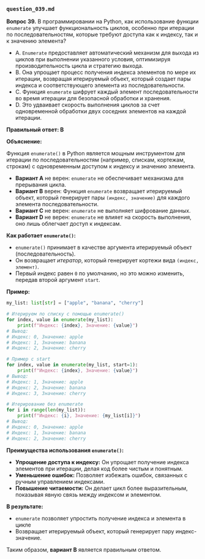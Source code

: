 ### `question_039.md`

**Вопрос 39.** В программировании на Python, как использование функции `enumerate` улучшает функциональность циклов, особенно при итерации по последовательностям, которые требуют доступа как к индексу, так и к значению элемента?

- A. `Enumerate` предоставляет автоматический механизм для выхода из циклов при выполнении указанного условия, оптимизируя производительность цикла и стратегию выхода.
- B. Она упрощает процесс получения индекса элементов по мере их итерации, возвращая итерируемый объект, который создает пары индекса и соответствующего элемента из последовательности.
- C. Функция `enumerate` шифрует каждый элемент последовательности во время итерации для безопасной обработки и хранения.
- D. Это удваивает скорость выполнения циклов за счет одновременной обработки двух соседних элементов на каждой итерации.

**Правильный ответ: B**

**Объяснение:**

Функция `enumerate()` в Python является мощным инструментом для итерации по последовательностям (например, спискам, кортежам, строкам) с одновременным доступом к индексу и значению элемента.

*   **Вариант A** не верен: `enumerate` не обеспечивает механизма для прерывания цикла.
*   **Вариант B** верен: Функция `enumerate` возвращает итерируемый объект, который генерирует пары `(индекс, значение)` для каждого элемента последовательности.
*   **Вариант C** не верен: `enumerate` не выполняет шифрование данных.
*   **Вариант D** не верен:  `enumerate` не влияет на скорость выполнения, оно лишь облегчает доступ к индексам.

**Как работает `enumerate()`:**

*   `enumerate()` принимает в качестве аргумента итерируемый объект (последовательность).
*   Он возвращает *итератор*, который генерирует кортежи вида `(индекс, элемент)`.
*   Первый индекс равен `0` по умолчанию, но это можно изменить, передав второй аргумент `start`.

**Пример:**

```python
my_list: list[str] = ["apple", "banana", "cherry"]

# Итерируем по списку с помощью enumerate()
for index, value in enumerate(my_list):
    print(f"Индекс: {index}, Значение: {value}")
# Вывод:
# Индекс: 0, Значение: apple
# Индекс: 1, Значение: banana
# Индекс: 2, Значение: cherry

# Пример с start
for index, value in enumerate(my_list, start=1):
    print(f"Индекс: {index}, Значение: {value}")
# Вывод:
# Индекс: 1, Значение: apple
# Индекс: 2, Значение: banana
# Индекс: 3, Значение: cherry

# Итерирование без enumerate
for i in range(len(my_list)):
    print(f"Индекс: {i}, Значение: {my_list[i]}")
# Вывод:
# Индекс: 0, Значение: apple
# Индекс: 1, Значение: banana
# Индекс: 2, Значение: cherry
```

**Преимущества использования `enumerate()`:**

*   **Упрощение доступа к индексу:** Он упрощает получение индекса элементов при итерации, делая код более чистым и понятным.
*   **Уменьшение ошибок:** Позволяет избежать ошибок, связанных с ручным управлением индексами.
*   **Повышение читаемости:** Он делает цикл более выразительным, показывая явную связь между индексом и элементом.

**В результате:**

* `enumerate` позволяет упростить получение индекса и элемента в цикле
* Возвращает итерируемый объект, который генерирует пару индекс-значение.

Таким образом, **вариант B** является правильным ответом.
